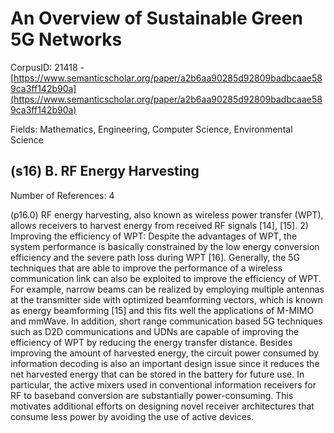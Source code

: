 # An Overview of Sustainable Green 5G Networks

CorpusID: 21418 - [https://www.semanticscholar.org/paper/a2b6aa90285d92809badbcaae589ca3ff142b90a](https://www.semanticscholar.org/paper/a2b6aa90285d92809badbcaae589ca3ff142b90a)

Fields: Mathematics, Engineering, Computer Science, Environmental Science

## (s16) B. RF Energy Harvesting
Number of References: 4

(p16.0) RF energy harvesting, also known as wireless power transfer (WPT), allows receivers to harvest energy from received RF signals [14], [15]. 2) Improving the efficiency of WPT: Despite the advantages of WPT, the system performance is basically constrained by the low energy conversion efficiency and the severe path loss during WPT [16]. Generally, the 5G techniques that are able to improve the performance of a wireless communication link can also be exploited to improve the efficiency of WPT. For example, narrow beams can be realized by employing multiple antennas at the transmitter side with optimized beamforming vectors, which is known as energy beamforming [15] and this fits well the applications of M-MIMO and mmWave. In addition, short range communication based 5G techniques such as D2D communications and UDNs are capable of improving the efficiency of WPT by reducing the energy transfer distance. Besides improving the amount of harvested energy, the circuit power consumed by information decoding is also an important design issue since it reduces the net harvested energy that can be stored in the battery for future use. In particular, the active mixers used in conventional information receivers for RF to baseband conversion are substantially power-consuming. This motivates additional efforts on designing novel receiver architectures that consume less power by avoiding the use of active devices.
